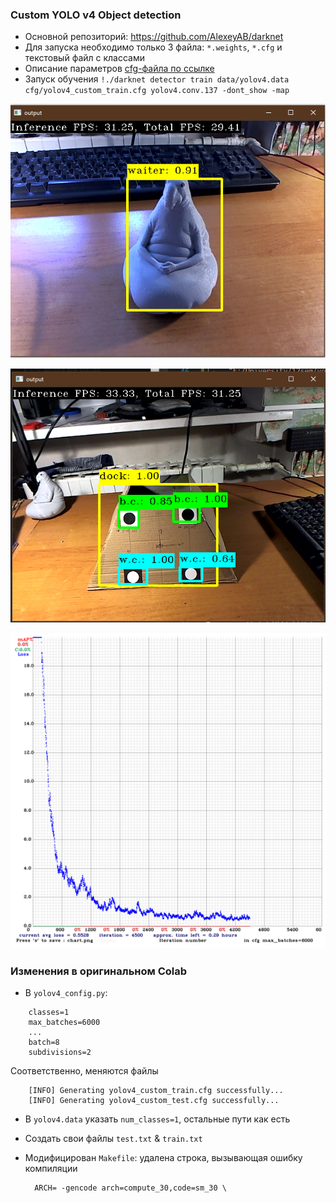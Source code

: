 ### Custom YOLO v4 Object detection


- Основной репозиторий: https://github.com/AlexeyAB/darknet
- Для запуска необходимо только 3 файла: `*.weights`, `*.cfg` и текстовый файл с классами
- Описание параметров [cfg-файла по ссылке](https://github.com/AlexeyAB/darknet/wiki/CFG-Parameters-in-the-%5Bnet%5D-section)
- Запуск обучения `!./darknet detector train data/yolov4.data cfg/yolov4_custom_train.cfg yolov4.conv.137 -dont_show -map`

![](../../imgs/Result.png)

![](../../imgs/Dock.png)

![](../../imgs/Chart_loss_dock.png)
### Изменения в оригинальном Colab

- В `yolov4_config.py`:
```
    classes=1
    max_batches=6000
    ...
    batch=8
    subdivisions=2
```

Соответственно, меняются файлы
```
	[INFO] Generating yolov4_custom_train.cfg successfully...
	[INFO] Generating yolov4_custom_test.cfg successfully...
```

- В `yolov4.data` указать `num_classes=1`, остальные пути как есть
- Создать свои файлы `test.txt` & `train.txt`
- Модифицирован `Makefile`: удалена строка, вызывающая ошибку компиляции

		ARCH= -gencode arch=compute_30,code=sm_30 \
		
   